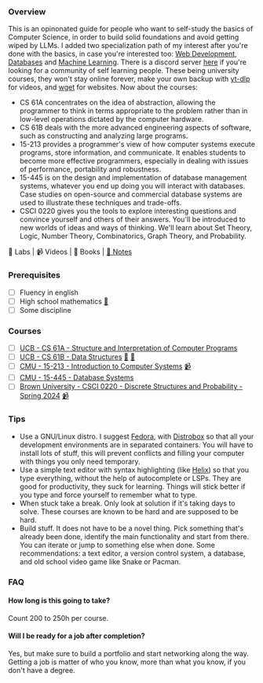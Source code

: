### Overview

This is an opinonated guide for people who want to self-study the basics of Computer Science, in order to build solid foundations and avoid getting wiped by LLMs. I added two specialization path of my interest after you're done with the basics, in case you're interested too: [Web Development](https://github.com/Lesabotsy/bootcamp/blob/main/web-development.md), [Databases](https://github.com/Lesabotsy/bootcamp/blob/main/databases.md) and [Machine Learning](https://github.com/Lesabotsy/bootcamp/blob/main/machine-learning.md). 
There is a discord server [here](https://discord.gg/tkQ23SqG) if you're looking for a community of self learning people. These being university courses, they won't stay online forever, make your own backup with [yt-dlp](https://github.com/yt-dlp/yt-dlp) for videos, and [wget](https://www.gnu.org/software/wget/) for websites. Now about the courses:

- CS 61A concentrates on the idea of abstraction, allowing the programmer to think in terms appropriate to the problem rather than in low-level operations dictated by the computer hardware.
- CS 61B deals with the more advanced engineering aspects of software, such as constructing and analyzing large programs.
- 15-213 provides a programmer's view of how computer systems execute programs, store information, and communicate. It enables students to become more effective programmers, especially in dealing with issues of performance, portability and robustness.
- 15-445 is on the design and implementation of database management systems, whatever you end up doing you will interact with databases. Case studies on open-source and commercial database systems are used to illustrate these techniques and trade-offs.
- CSCI 0220 gives you the tools to explore interesting questions and convince yourself and others of their answers. You'll be introduced to new worlds of ideas and ways of thinking. We'll learn about Set Theory, Logic, Number Theory, Combinatorics, Graph Theory, and Probability.

🥼 Labs | 📹 Videos | 📕 Books | [📝 Notes](https://github.com/Lesabotsy/bootcamp/blob/main/notes.md)

### Prerequisites

- [ ] Fluency in english
- [ ] High school mathematics [📕](https://www.cambridge.org/highereducation/books/maths-a-students-survival-guide/D12E61923C2E86012D1D430BE5737AE0#overview)
- [ ] Some discipline

### Courses

- [ ] [UCB - CS 61A - Structure and Interpretation of Computer Programs](https://cs61a.org/)
- [ ] [UCB - CS 61B - Data Structures](https://sp21.datastructur.es/) [🥼](https://github.com/orgs/Berkeley-CS61B/repositories) [📝](https://github.com/lesabotsy/bootcamp/blob/main/notes.md#cs-61b)
- [ ] [CMU - 15-213 - Introduction to Computer Systems](https://www.cs.cmu.edu/afs/cs/academic/class/15213-f15/www/index.html) [📹](https://scs.hosted.panopto.com/Panopto/Pages/Sessions/List.aspx#folderID=%22b96d90ae-9871-4fae-91e2-b1627b43e25e%22&maxResults=50&sortColumn=10&sortAscending=true)
- [ ] [CMU - 15-445 - Database Systems](https://15445.courses.cs.cmu.edu/fall2022/)
- [ ] [Brown University - CSCI 0220 - Discrete Structures and Probability - Spring 2024](https://cs22.io/) [📹](https://www.youtube.com/playlist?list=PLPV0yK61XQvbn-lyV__bqK9XcQsxD_pWA)

### Tips

 - Use a GNU/Linux distro. I suggest [Fedora](https://fedoraproject.org/), with [Distrobox](https://github.com/89luca89/distrobox) so that all your development environments are in separated containers. You will have to install lots of stuff, this will prevent conflicts and filling your computer with things you only need temporary.
 - Use a simple text editor with syntax highlighting (like [Helix](https://helix-editor.com/)) so that you type everything, without the help of autocomplete or LSPs. They are good for productivity, they suck for learning. Things will stick better if you type and force yourself to remember what to type.
 - When stuck take a break. Only look at solution if it's taking days to solve. These courses are known to be hard and are supposed to be hard.
 - Build stuff. It does not have to be a novel thing. Pick something that's already been done, identify the main functionality and start from there. You can iterate or jump to something else when done. Some recommendations: a text editor, a version control system, a database, and old school video game like Snake or Pacman. 

### FAQ

#### How long is this going to take?
Count 200 to 250h per course.

#### Will I be ready for a job after completion?
Yes, but make sure to build a portfolio and start networking along the way. Getting a job is matter of who you know, more than what you know, if you don't have a degree.
